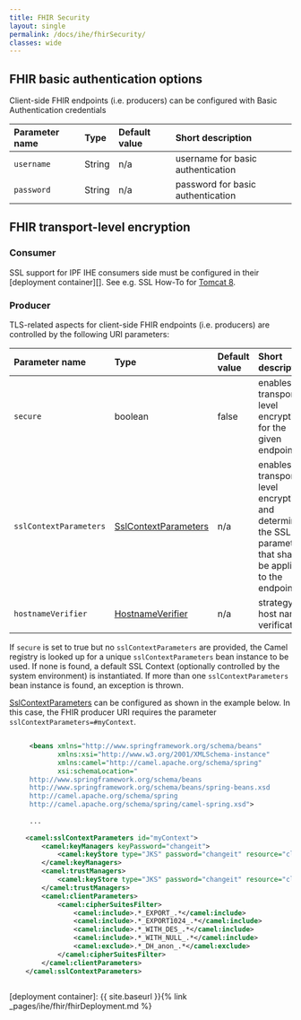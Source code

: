 ```yaml
---
title: FHIR Security
layout: single
permalink: /docs/ihe/fhirSecurity/
classes: wide
---
```


## FHIR basic authentication options

Client-side FHIR endpoints (i.e. producers) can be configured with Basic Authentication credentials

| Parameter name   | Type       | Default value | Short description                    |
|:-----------------|:-----------|:--------------|:------------------------------------ |
| `username`       | String     | n/a           | username for basic authentication    |
| `password`       | String     | n/a           | password for basic authentication    |


## FHIR transport-level encryption

### Consumer

SSL support for IPF IHE consumers side must be configured in their [deployment container][].
See e.g. SSL How-To for [Tomcat 8](https://tomcat.apache.org/tomcat-8.5-doc/ssl-howto.html).

### Producer

TLS-related aspects for client-side FHIR endpoints (i.e. producers) are controlled by the following URI parameters:

| Parameter name         | Type                     | Default value | Short description                                                                    |
|:-----------------------|:-------------------------|:--------------|:-------------------------------------------------------------------------------------|
| `secure`               | boolean                  | false         | enables transport-level encryption for the given endpoint |
| `sslContextParameters` | [SslContextParameters]   | n/a           | enables transport-level encryption and determines the SSL parameters that shall be applied to the endpoint |
| `hostnameVerifier`     | [HostnameVerifier]       | n/a           | strategy for host name verification |

If `secure` is set to true but no `sslContextParameters` are provided, the Camel registry is looked up for 
a unique `sslContextParameters` bean instance to be used. If none is found, a default SSL Context (optionally controlled by the system environment) 
is instantiated. If more than one `sslContextParameters` bean instance is found, an exception is thrown.


[SslContextParameters] can be configured as shown in the example below. In this case, the FHIR producer URI requires 
the parameter `sslContextParameters=#myContext`.

```xml

     <beans xmlns="http://www.springframework.org/schema/beans"
            xmlns:xsi="http://www.w3.org/2001/XMLSchema-instance"
            xmlns:camel="http://camel.apache.org/schema/spring"
            xsi:schemaLocation="
     http://www.springframework.org/schema/beans
     http://www.springframework.org/schema/beans/spring-beans.xsd
     http://camel.apache.org/schema/spring
     http://camel.apache.org/schema/spring/camel-spring.xsd">
     
     ...
     
    <camel:sslContextParameters id="myContext">
        <camel:keyManagers keyPassword="changeit">
            <camel:keyStore type="JKS" password="changeit" resource="client.jks"/>
        </camel:keyManagers>
        <camel:trustManagers>
            <camel:keyStore type="JKS" password="changeit" resource="client.jks"/>
        </camel:trustManagers>
        <camel:clientParameters>
            <camel:cipherSuitesFilter>
                <camel:include>.*_EXPORT_.*</camel:include>
                <camel:include>.*_EXPORT1024_.*</camel:include>
                <camel:include>.*_WITH_DES_.*</camel:include>
                <camel:include>.*_WITH_NULL_.*</camel:include>
                <camel:exclude>.*_DH_anon_.*</camel:exclude>
            </camel:cipherSuitesFilter>
        </camel:clientParameters>
    </camel:sslContextParameters>    
     
 ```


[SSLContextParameters]: https://camel.apache.org/camel-configuration-utilities.html
[HostnameVerifier]: https://docs.oracle.com/javase/8/docs/api/javax/net/ssl/HostnameVerifier.html
[deployment container]: {{ site.baseurl }}{% link _pages/ihe/fhir/fhirDeployment.md %}